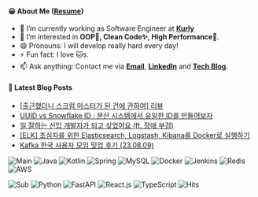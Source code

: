 #### 😀 About Me ([Resume](https://jinseong-dev.notion.site/Jinseong-Hwang-2ff7e25354684a399ec3d7cf11be6499))

- 🔭 I’m currently working as Software Engineer at **[Kurly](https://www.kurly.com/)**
- 🤔 I’m interested in **OOP💊, Clean Code✨, High Performance🚀**.
- 😄 Pronouns: I will develop really hard every day!
- ⚡ Fun fact: I love 🐱s.
- 📫 Ask anything: Contact me via **[Email](mailto:jinseong.dev@gmail.com)**, **[LinkedIn](https://www.linkedin.com/in/jinseong-hwang/)** and **[Tech Blog](https://jinseong-dev.tistory.com/)**.

#### 📝 Latest Blog Posts

<!-- BLOG-POST-LIST:START -->
- [[출근했더니 스크럼 마스터가 된 건에 관하여] 리뷰](https://jinseong-dev.tistory.com/entry/%EC%B6%9C%EA%B7%BC%ED%96%88%EB%8D%94%EB%8B%88-%EC%8A%A4%ED%81%AC%EB%9F%BC-%EB%A7%88%EC%8A%A4%ED%84%B0%EA%B0%80-%EB%90%9C-%EA%B1%B4%EC%97%90-%EA%B4%80%ED%95%98%EC%97%AC-%EB%A5%BC-%EC%9D%BD%EA%B3%A0-%EB%B0%B0%EC%9A%B4%EC%A0%90)
- [UUID vs Snowflake ID : 분산 시스템에서 유일한 ID를 만들어보자](https://jinseong-dev.tistory.com/entry/%EB%B6%84%EC%82%B0-%EC%8B%9C%EC%8A%A4%ED%85%9C%EC%97%90%EC%84%9C-%EC%9C%A0%EC%9D%BC%ED%95%9C-ID-%EB%A7%8C%EB%93%A4%EA%B3%A0-%ED%99%9C%EC%9A%A9%ED%95%98%EA%B8%B0-UUID-vs-Snowflake-ID)
- [일 잘하는 신입 개발자가 되고 싶었어요 &lpar;ft. 장애 부검&rpar;](https://jinseong-dev.tistory.com/entry/%EC%9D%BC-%EC%9E%98%ED%95%98%EB%8A%94-%EC%8B%A0%EC%9E%85-%EA%B0%9C%EB%B0%9C%EC%9E%90%EA%B0%80-%EB%90%98%EA%B3%A0-%EC%8B%B6%EC%97%88%EC%96%B4%EC%9A%94-ft-%EC%9E%A5%EC%95%A0-%EB%B6%80%EA%B2%80)
- [[ELK] 초심자를 위한 Elasticsearch, Logstash, Kibana를 Docker로 실행하기](https://jinseong-dev.tistory.com/entry/ELK-%EC%B4%88%EC%8B%AC%EC%9E%90%EB%A5%BC-%EC%9C%84%ED%95%9C-Elasticsearch-Logstash-Kibana%EB%A5%BC-Docker%EB%A1%9C-%EC%8B%A4%ED%96%89%ED%95%98%EA%B8%B0)
- [Kafka 한국 사용자 모임 밋업 후기 &lpar;23.08.09&rpar;](https://jinseong-dev.tistory.com/entry/Kafka-%ED%95%9C%EA%B5%AD-%EC%82%AC%EC%9A%A9%EC%9E%90-%EB%AA%A8%EC%9E%84-%EB%B0%8B%EC%97%85-%ED%9B%84%EA%B8%B0-230809)
<!-- BLOG-POST-LIST:END -->

![Main](https://img.shields.io/badge/-🍽_Main_Dish-white?style=flat-square)
![Java](https://img.shields.io/badge/-Java-black?style=flat-square&logo=OpenJDK)
![Kotlin](https://img.shields.io/badge/-Kotlin-black?style=flat-square&logo=Kotlin)
![Spring](https://img.shields.io/badge/-Spring-black?style=flat-square&logo=spring)
![MySQL](https://img.shields.io/badge/-MySQL-black?style=flat-square&logo=mysql)
![Docker](https://img.shields.io/badge/-Docker-black?style=flat-square&logo=docker)
![Jenkins](https://img.shields.io/badge/-Jenkins-black?style=flat-square&logo=Jenkins)
![Redis](https://img.shields.io/badge/-Redis-black?style=flat-square&logo=redis)
![AWS](https://img.shields.io/badge/AWS-black?style=flat-square&logo=amazon-aws)

![Sub](https://img.shields.io/badge/-🥗_Side_Dish-white?style=flat-square)
![Python](https://img.shields.io/badge/Python-black?style=flat-square&logo=Python)
![FastAPI](https://img.shields.io/badge/FastAPI-black?style=flat-square&logo=FastAPI)
![React.js](https://img.shields.io/badge/React-black?style=flat-square&logo=React)
![TypeScript](https://img.shields.io/badge/TypeScript-black?style=flat-square&logo=TypeScript)
![Hits](https://hits.seeyoufarm.com/api/count/incr/badge.svg?url=https%3A%2F%2Fgithub.com%2FJinseongHwang&count_bg=%2379C83D&title_bg=%23555555&icon=github.svg&icon_color=%23E7E7E7&title=hits&edge_flat=true)

<!--
- 🔭 I’m currently working on ...
- 🌱 I’m currently learning ...
- 👯 I’m looking to collaborate on ...
- 🤔 I’m looking for help with ...
- 💬 Ask me about ...
- 📫 How to reach me: ...
- 😄 Pronouns: ...
- ⚡ Fun fact: ...
-->
